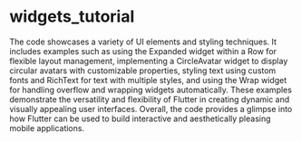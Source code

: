 # widgets_tutorial


The code showcases a variety of UI elements and styling techniques. It includes examples such as using the Expanded widget within a Row for flexible layout management, implementing a CircleAvatar widget to display circular avatars with customizable properties, styling text using custom fonts and RichText for text with multiple styles, and using the Wrap widget for handling overflow and wrapping widgets automatically. These examples demonstrate the versatility and flexibility of Flutter in creating dynamic and visually appealing user interfaces. Overall, the code provides a glimpse into how Flutter can be used to build interactive and aesthetically pleasing mobile applications.